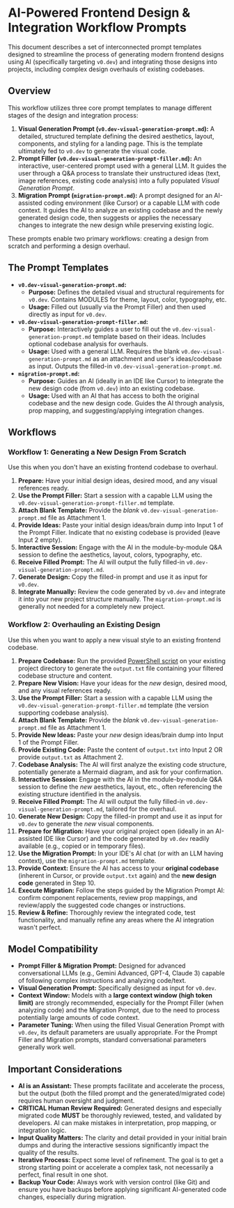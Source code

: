 # AI-Powered Frontend Design & Integration Workflow Prompts

This document describes a set of interconnected prompt templates designed to streamline the process of generating modern frontend designs using AI (specifically targeting `v0.dev`) and integrating those designs into projects, including complex design overhauls of existing codebases.

## Overview

This workflow utilizes three core prompt templates to manage different stages of the design and integration process:

1.  **Visual Generation Prompt (`v0.dev-visual-generation-prompt.md`):** A detailed, structured template defining the desired aesthetics, layout, components, and styling for a landing page. This is the template ultimately fed to `v0.dev` to generate the visual code.
2.  **Prompt Filler (`v0.dev-visual-generation-prompt-filler.md`):** An interactive, user-centered prompt used with a general LLM. It guides the user through a Q&A process to translate their unstructured ideas (text, image references, existing code analysis) into a fully populated *Visual Generation Prompt*.
3.  **Migration Prompt (`migration-prompt.md`):** A prompt designed for an AI-assisted coding environment (like Cursor) or a capable LLM with code context. It guides the AI to analyze an existing codebase and the newly generated design code, then suggests or applies the necessary changes to integrate the new design while preserving existing logic.

These prompts enable two primary workflows: creating a design from scratch and performing a design overhaul.

## The Prompt Templates

*   **`v0.dev-visual-generation-prompt.md`:**
    *   **Purpose:** Defines the detailed visual and structural requirements for `v0.dev`. Contains MODULES for theme, layout, color, typography, etc.
    *   **Usage:** Filled out (usually via the Prompt Filler) and then used directly as input for `v0.dev`.
*   **`v0.dev-visual-generation-prompt-filler.md`:**
    *   **Purpose:** Interactively guides a user to fill out the `v0.dev-visual-generation-prompt.md` template based on their ideas. Includes optional codebase analysis for overhauls.
    *   **Usage:** Used with a general LLM. Requires the blank `v0.dev-visual-generation-prompt.md` as an attachment and user's ideas/codebase as input. Outputs the filled-in `v0.dev-visual-generation-prompt.md`.
*   **`migration-prompt.md`:**
    *   **Purpose:** Guides an AI (ideally in an IDE like Cursor) to integrate the new design code (from `v0.dev`) into an existing codebase.
    *   **Usage:** Used with an AI that has access to both the original codebase and the new design code. Guides the AI through analysis, prop mapping, and suggesting/applying integration changes.

## Workflows

### Workflow 1: Generating a New Design From Scratch

Use this when you don't have an existing frontend codebase to overhaul.

1.  **Prepare:** Have your initial design ideas, desired mood, and any visual references ready.
2.  **Use the Prompt Filler:** Start a session with a capable LLM using the `v0.dev-visual-generation-prompt-filler.md` template.
3.  **Attach Blank Template:** Provide the *blank* `v0.dev-visual-generation-prompt.md` file as Attachment 1.
4.  **Provide Ideas:** Paste your initial design ideas/brain dump into Input 1 of the Prompt Filler. Indicate that no existing codebase is provided (leave Input 2 empty).
5.  **Interactive Session:** Engage with the AI in the module-by-module Q&A session to define the aesthetics, layout, colors, typography, etc.
6.  **Receive Filled Prompt:** The AI will output the fully filled-in `v0.dev-visual-generation-prompt.md`.
7.  **Generate Design:** Copy the filled-in prompt and use it as input for `v0.dev`.
8.  **Integrate Manually:** Review the code generated by `v0.dev` and integrate it into your new project structure manually. The `migration-prompt.md` is generally not needed for a completely new project.

### Workflow 2: Overhauling an Existing Design

Use this when you want to apply a new visual style to an existing frontend codebase.

1.  **Prepare Codebase:** Run the provided [PowerShell script](https://github.com/TechNomadCode/Git-Source-Code-Consolidator) on your existing project directory to generate the `output.txt` file containing your filtered codebase structure and content.
2.  **Prepare New Vision:** Have your ideas for the *new* design, desired mood, and any visual references ready.
3.  **Use the Prompt Filler:** Start a session with a capable LLM using the `v0.dev-visual-generation-prompt-filler.md` template (the version supporting codebase analysis).
4.  **Attach Blank Template:** Provide the *blank* `v0.dev-visual-generation-prompt.md` file as Attachment 1.
5.  **Provide New Ideas:** Paste your *new* design ideas/brain dump into Input 1 of the Prompt Filler.
6.  **Provide Existing Code:** Paste the content of `output.txt` into Input 2 OR provide `output.txt` as Attachment 2.
7.  **Codebase Analysis:** The AI will first analyze the existing code structure, potentially generate a Mermaid diagram, and ask for your confirmation.
8.  **Interactive Session:** Engage with the AI in the module-by-module Q&A session to define the *new* aesthetics, layout, etc., often referencing the existing structure identified in the analysis.
9.  **Receive Filled Prompt:** The AI will output the fully filled-in `v0.dev-visual-generation-prompt.md`, tailored for the overhaul.
10. **Generate New Design:** Copy the filled-in prompt and use it as input for `v0.dev` to generate the *new* visual components.
11. **Prepare for Migration:** Have your original project open (ideally in an AI-assisted IDE like Cursor) and the code generated by `v0.dev` readily available (e.g., copied or in temporary files).
12. **Use the Migration Prompt:** In your IDE's AI chat (or with an LLM having context), use the `migration-prompt.md` template.
13. **Provide Context:** Ensure the AI has access to your **original codebase** (inherent in Cursor, or provide `output.txt` again) and the **new design code** generated in Step 10.
14. **Execute Migration:** Follow the steps guided by the Migration Prompt AI: confirm component replacements, review prop mappings, and review/apply the suggested code changes or instructions.
15. **Review & Refine:** Thoroughly review the integrated code, test functionality, and manually refine any areas where the AI integration wasn't perfect.

## Model Compatibility

*   **Prompt Filler & Migration Prompt:** Designed for advanced conversational LLMs (e.g., Gemini Advanced, GPT-4, Claude 3) capable of following complex instructions and analyzing code/text.
*   **Visual Generation Prompt:** Specifically designed as input for `v0.dev`.
*   **Context Window:** Models with a **large context window (high token limit)** are strongly recommended, especially for the Prompt Filler (when analyzing code) and the Migration Prompt, due to the need to process potentially large amounts of code context.
*   **Parameter Tuning:** When using the filled Visual Generation Prompt with `v0.dev`, its default parameters are usually appropriate. For the Prompt Filler and Migration prompts, standard conversational parameters generally work well.

## Important Considerations

*   **AI is an Assistant:** These prompts facilitate and accelerate the process, but the output (both the filled prompt and the generated/migrated code) requires human oversight and judgment.
*   **CRITICAL Human Review Required:** Generated designs and especially migrated code **MUST** be thoroughly reviewed, tested, and validated by developers. AI can make mistakes in interpretation, prop mapping, or integration logic.
*   **Input Quality Matters:** The clarity and detail provided in your initial brain dumps and during the interactive sessions significantly impact the quality of the results.
*   **Iterative Process:** Expect some level of refinement. The goal is to get a strong starting point or accelerate a complex task, not necessarily a perfect, final result in one shot.
*   **Backup Your Code:** Always work with version control (like Git) and ensure you have backups before applying significant AI-generated code changes, especially during migration.
